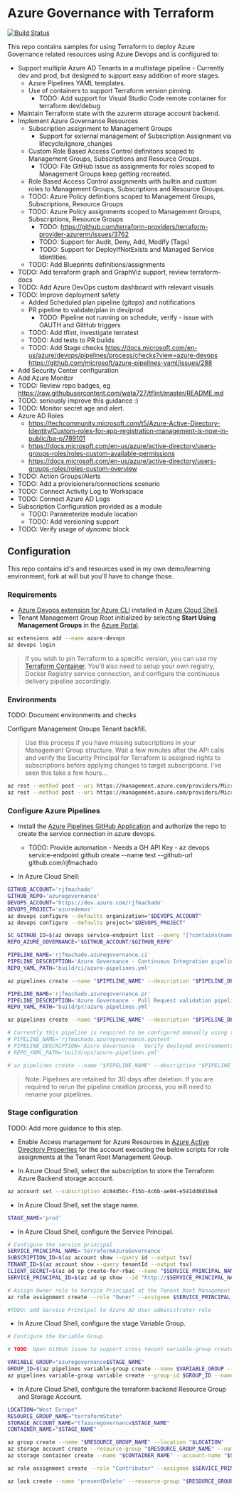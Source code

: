 # Azure Governance with Terraform

[![Build Status](https://dev.azure.com/rjfmachado/azuredemos/_apis/build/status/rjfmachado.azuregovernance.ci?branchName=master)](https://dev.azure.com/rjfmachado/azuredemos/_build/latest?definitionId=32&branchName=master)

This repo contains samples for using Terraform to deploy Azure Governance related resources using Azure Devops and is configured to:

- Support multiple Azure AD Tenants in a multistage pipeline - Currently dev and prod, but designed to support easy addition of more stages.
  - Azure Pipelines YAML templates.
  - Use of containers to support Terraform version pinning.
    - TODO: Add support for Visual Studio Code remote container for terraform dev/debug
- Maintain Terraform state with the azurerm storage account backend.
- Implement Azure Governance Resources
  - Subscription assignment to Management Groups
    - Support for external management of Subscription Assignment via lifecycle/ignore_changes
  - Custom Role Based Access Control definitons scoped to Management Groups, Subscriptions and Resource Groups.
    - TODO: File GitHub issue as assignments for roles scoped to Management Groups keep getting recreated.
  - Role Based Access Control assignments with builtin and custom roles to Management Groups, Subscriptions and Resource Groups.
  - TODO: Azure Policy definitions scoped to Management Groups, Subscriptions, Resource Groups
  - TODO: Azure Policy assignments scoped to Management Groups, Subscriptions, Resource Groups
    - TODO: https://github.com/terraform-providers/terraform-provider-azurerm/issues/3762
    - TODO: Support for Audit, Deny, Add, Modify (Tags)
    - TODO: Support for DeployIfNotExists and Managed Service Identities.
  - TODO: Add Blueprints definitions/assignments
- TODO: Add terraform graph and GraphViz support, review terraform-docs
- TODO: Add Azure DevOps custom dashboard with relevant visuals
- TODO: Improve deployment safety
  - Added Scheduled plan pipeline (gitops) and notifications
  - PR pipeline to validate/plan in dev/prod
    - TODO: Pipeline not running on schedule, verify - issue with OAUTH and GitHub triggers
  - TODO: Add tflint, investigate terratest
  - TODO: Add tests to PR builds
  - TODO: Add Stage checks <https://docs.microsoft.com/en-us/azure/devops/pipelines/process/checks?view=azure-devops>
    <https://github.com/microsoft/azure-pipelines-yaml/issues/288>
- Add Security Center configuration
- Add Azure Monitor
- TODO: Review repo badges, eg https://raw.githubusercontent.com/wata727/tflint/master/README.md
- TODO: seriously improve this guidance :)
- TODO: Monitor secret age and alert.
- Azure AD Roles
  - <https://techcommunity.microsoft.com/t5/Azure-Active-Directory-Identity/Custom-roles-for-app-registration-management-is-now-in-public/ba-p/789101>
  - <https://docs.microsoft.com/en-us/azure/active-directory/users-groups-roles/roles-custom-available-permissions>
  - <https://docs.microsoft.com/en-us/azure/active-directory/users-groups-roles/roles-custom-overview>
- TODO: Action Groups/Alerts
- TODO: Add a provisioners/connections scenario
- TODO: Connect Activity Log to Workspace
- TODO: Connect Azure AD Logs
- Subscription Configuration provided as a module
  - TODO: Parameterize module location
  - TODO: Add versioning support
- TODO: Verify usage of *dynamic* block

## Configuration

This repo contains id's and resources used in my own demo/learning environment, fork at will but you'll have to change those.

### Requirements

- [Azure Devops extension for Azure CLI](https://github.com/Azure/azure-devops-cli-extension) installed in [Azure Cloud Shell](https://shell.azure.com/).
- Tenant Management Group Root initialized by selecting **Start Using Management Groups** in the [Azure Portal](https://portal.azure.com/#blade/Microsoft_Azure_ManagementGroups/HierarchyBlade).

```bash
az extensions add --name azure-devops
az devops login
```

> If you wish to pin Terraform to a specific version, you can use my [Terraform Container](https://github.com/rjfmachado/containers/tree/master/src/terraform). You'll also need to setup your own registry, Docker Registry service connection, and configure the continuous delivery pipeline accordingly.

### Environments

TODO: Document environments and checks

Configure Management Groups Tenant backfill.

>Use this process if you have missing subscriptions in your Management Group structure. Wait a few minutes after the API calls and verify the Security Principal for Terraform is assigned rights to subscriptions before applying changes to target subscriptions. I've seen this take a few hours...

```bash
az rest --method post --uri https://management.azure.com/providers/Microsoft.Management/startTenantBackfill?api-version=2018-03-01-preview
az rest --method post --uri https://management.azure.com/providers/Microsoft.Management/tenantBackfillStatus?api-version=2018-03-01-preview
```

### Configure Azure Pipelines

- Install the [Azure Pipelines GitHub Application](https://github.com/apps/azure-pipelines) and authorize the repo to create the service connection in azure devops.
  - TODO: Provide automation - Needs a GH API Key - az devops service-endpoint github create --name test --github-url github.com/rjfmachado

- In Azure Cloud Shell:

```bash
GITHUB_ACCOUNT='rjfmachado'
GITHUB_REPO='azuregovernance'
DEVOPS_ACCOUNT='https://dev.azure.com/rjfmachado'
DEVOPS_PROJECT='azuredemos'
az devops configure --defaults organization="$DEVOPS_ACCOUNT"
az devops configure --defaults project="$DEVOPS_PROJECT"

SC_GITHUB_ID=$(az devops service-endpoint list --query "[?contains(name, '$GITHUB_ACCOUNT')].id" --output tsv)
REPO_AZURE_GOVERNANCE="$GITHUB_ACCOUNT/$GITHUB_REPO"

PIPELINE_NAME='rjfmachado.azuregovernance.ci'
PIPELINE_DESCRIPTION='Azure Governance - Continuous Integration pipeline.'
REPO_YAML_PATH='build/ci/azure-pipelines.yml'

az pipelines create --name "$PIPELINE_NAME" --description "$PIPELINE_DESCRIPTION" --repository "$REPO_AZURE_GOVERNANCE" --repository-type github --branch master --service-connection "$SC_GITHUB_ID" --yml-path "$REPO_YAML_PATH" --skip-first-run

PIPELINE_NAME='rjfmachado.azuregovernance.pr'
PIPELINE_DESCRIPTION='Azure Governance - Pull Request validation pipeline.'
REPO_YAML_PATH='build/pr/azure-pipelines.yml'

az pipelines create --name "$PIPELINE_NAME" --description "$PIPELINE_DESCRIPTION" --repository "$REPO_AZURE_GOVERNANCE" --repository-type github --branch master --service-connection "$SC_GITHUB_ID" --yml-path "$REPO_YAML_PATH" --skip-first-run

# Currently this pipeline is required to be configured manually using the azure devops app, as the oauth method does not carry the event notifications for schedules.
# PIPELINE_NAME='rjfmachado.azuregovernance.opstest'
# PIPELINE_DESCRIPTION='Azure Governance - Verify deployed environments against expected configuration - Every day at midnight.'
# REPO_YAML_PATH='build/ops/azure-pipelines.yml'

# az pipelines create --name "$PIPELINE_NAME" --description "$PIPELINE_DESCRIPTION" --repository "$REPO_AZURE_GOVERNANCE" --repository-type github --branch master --service-connection "$SC_GITHUB_ID" --yml-path "$REPO_YAML_PATH" --skip-first-run
```

> Note: Pipelines are retained for 30 days after deletion. If you are required to rerun the pipeline creation process, you will need to rename your pipelines.

### Stage configuration

TODO: Add more guidance to this step.

- Enable Access management for Azure Resources in [Azure Active Directory Properties](https://portal.azure.com/#blade/Microsoft_AAD_IAM/ActiveDirectoryMenuBlade/Properties) for the account executing the below scripts for role assignments at the Tenant Root Management Group.

- In Azure Cloud Shell, select the subscription to store the Terraform Azure Backend storage account.

```bash
az account set --subscription 4c84d56c-f15b-4c6b-ae04-e541dd8d18e8
```

- In Azure Cloud Shell, set the stage name.

```bash
STAGE_NAME='prod'
```

- In Azure Cloud Shell, configure the Service Principal.

```bash
# Configure the service principal
SERVICE_PRINCIPAL_NAME='terraformAzureGovernance'
SUBSCRIPTION_ID=$(az account show --query id --output tsv)
TENANT_ID=$(az account show --query tenantId --output tsv)
CLIENT_SECRET=$(az ad sp create-for-rbac --name "$SERVICE_PRINCIPAL_NAME" --skip-assignment --years 1 --query password --output tsv)
SERVICE_PRINCIPAL_ID=$(az ad sp show --id "http://$SERVICE_PRINCIPAL_NAME" --query appId --output tsv)

# Assign Owner role to Service Principal at the Tenant Root Management Group
az role assignment create --role "Owner" --assignee $SERVICE_PRINCIPAL_ID --scope "/providers/Microsoft.Management/managementGroups/$TENANT_ID"

#TODO: add Service Principal to Azure AD User administrator role
```

- In Azure Cloud Shell, configure the stage Variable Group.

```bash
# Configure the Variable Group

# TODO: Open GitHub issue to support cross tenant variable-group create with PAT auth. use az login to the tenant connected to Azure DevOps as a workaround.

VARIABLE_GROUP="azuregovernance$STAGE_NAME"
GROUP_ID=$(az pipelines variable-group create --name $VARIABLE_GROUP --authorize false --variables ARM_CLIENT_ID=$SERVICE_PRINCIPAL_ID ARM_SUBSCRIPTION_ID=$SUBSCRIPTION_ID ARM_TENANT_ID=$TENANT_ID --query id --output tsv)
az pipelines variable-group variable create --group-id $GROUP_ID --name ARM_CLIENT_SECRET --value $CLIENT_SECRET --secret true
```

- In Azure Cloud Shell, configure the terraform backend Resource Group and Storage Account.

```bash
LOCATION="West Europe"
RESOURCE_GROUP_NAME="terraformState"
STORAGE_ACCOUNT_NAME="tfazuregovernance$STAGE_NAME"
CONTAINER_NAME="$STAGE_NAME"

az group create --name "$RESOURCE_GROUP_NAME" --location "$LOCATION"
az storage account create --resource-group "$RESOURCE_GROUP_NAME" --name "$STORAGE_ACCOUNT_NAME" --sku Standard_LRS --encryption-services blob --https-only --kind StorageV2
az storage container create --name "$CONTAINER_NAME" --account-name "$STORAGE_ACCOUNT_NAME"

az role assignment create --role "Contributor" --assignee $SERVICE_PRINCIPAL_ID --resource-group "$RESOURCE_GROUP_NAME"

az lock create --name 'preventDelete' --resource-group "$RESOURCE_GROUP_NAME" --lock-type CanNotDelete

```
